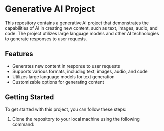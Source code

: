 

# Generative AI Project

This repository contains a generative AI project that demonstrates the capabilities of AI in creating new content, such as text, images, audio, and code. The project utilizes large language models and other AI technologies to generate responses to user requests.

## Features

- Generates new content in response to user requests
- Supports various formats, including text, images, audio, and code
- Utilizes large language models for text generation
- Customizable options for generating content

## Getting Started

To get started with this project, you can follow these steps:

1. Clone the repository to your local machine using the following command:
